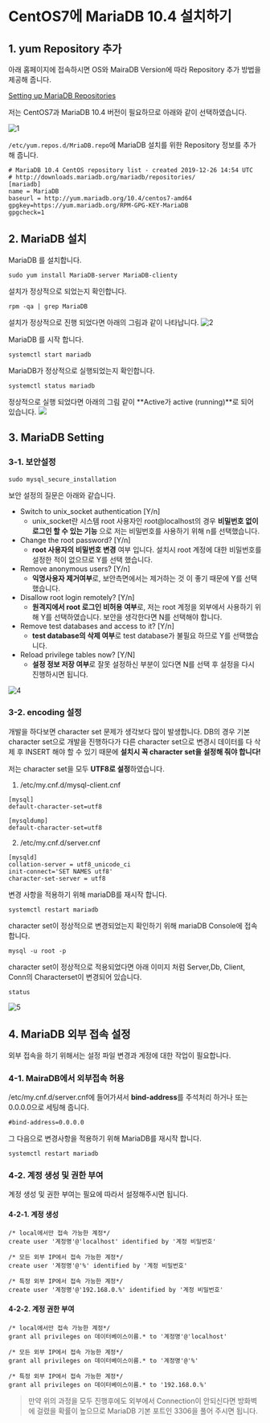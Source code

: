 # CentOS7에 MariaDB 10.4 설치하기


## 1. yum Repository 추가

아래 홈페이지에 접속하시면 OS와 MairaDB Version에 따라 Repository 추가 방법을 제공해 줍니다.

[Setting up MariaDB Repositories](https://downloads.mariadb.org/mariadb/repositories/#mirror=hosting90)

저는 CentOS7과 MariaDB 10.4 버전이 필요하므로 아래와 같이 선택하였습니다.

![1](./images/1.PNG)

``/etc/yum.repos.d/MriaDB.repo``에 MariaDB 설치를 위한 Repository 정보를 추가해 줍니다.

```
# MariaDB 10.4 CentOS repository list - created 2019-12-26 14:54 UTC
# http://downloads.mariadb.org/mariadb/repositories/
[mariadb]
name = MariaDB
baseurl = http://yum.mariadb.org/10.4/centos7-amd64
gpgkey=https://yum.mariadb.org/RPM-GPG-KEY-MariaDB
gpgcheck=1
```



## 2. MariaDB 설치

MariaDB 를 설치합니다.

```
sudo yum install MariaDB-server MariaDB-clienty
```
설치가 정상적으로 되었는지 확인합니다. 
```
rpm -qa | grep MariaDB
```
설치가 정상적으로 진행 되었다면 아래의 그림과 같이 나타납니다.
![2](./images/2.PNG)

MariaDB 를 시작 합니다.
```
systemctl start mariadb
```

MariaDB가 정상적으로 실행되었는지 확인합니다.
```
systemctl status mariadb
```
정상적으로 실행 되었다면 아래의 그림 같이 **Active가 active (running)**로 되어 있습니다.
![](./images/3.PNG)



## 3. MariaDB Setting

### 3-1. 보안설정

```
sudo mysql_secure_installation
```
보안 설정의 질문은 아래와 같습니다.

- Switch to unix_socket authentication [Y/n]
  - unix_socket란 시스템 root 사용자인 root@localhost의 경우 **비밀번호 없이 로그인 할 수 있는 기능** 으로 저는 비밀번호를 사용하기 위해 n를 선택했습니다.
- Change the root password? [Y/n]
  - **root 사용자의 비밀번호 변경** 여부 입니다. 설치시 root 계정에 대한 비밀번호를 설정한 적이 없으므로 Y를 선택 했습니다.
- Remove anonymous users? [Y/n]
  - **익명사용자 제거여부**로, 보안측면에서는 제거하는 것 이 좋기 때문에 Y를 선택했습니다.
- Disallow root login remotely? [Y/n]
  - **원격지에서 root 로그인 비허용 여부**로, 저는 root 계정을 외부에서 사용하기 위해 Y를 선택하였습니다.  보안을 생각한다면 N를 선택해야 합니다.
- Remove test databases and access to it? [Y/n]
  - **test database의 삭제 여부**로 test database가 불필요 하므로 Y를 선택했습니다.
- Reload privilege tables now? [Y/N]
  - **설정 정보 저장 여부**로 잘못 설정하신 부분이 있다면 N를 선택 후 설정을 다시 진행하시면 됩니다.

![4](./images/4.PNG)

### 3-2. encoding 설정

개발을 하다보면 character set 문제가 생각보다 많이 발생합니다. DB의 경우 기본 character set으로 개발을 진행하다가 다른 character set으로 변경시 데이터를 다 삭제 후 INSERT 해야 할 수 있기 때문에 **설치시 꼭 character set을 설정해 줘야 합니다!**

저는 character set을 모두 **UTF8로 설정**하였습니다.

1. /etc/my.cnf.d/mysql-client.cnf

```
[mysql]
default-character-set=utf8

[mysqldump]
default-character-set=utf8
```

2. /etc/my.cnf.d/server.cnf
```
[mysqld]
collation-server = utf8_unicode_ci
init-connect='SET NAMES utf8'
character-set-server = utf8
```

변경 사항을 적용하기 위해 mariaDB를 재시작 합니다.
```
systemctl restart mariadb
```

character set이 정상적으로 변경되었는지 확인하기 위해 mariaDB Console에 접속합니다.
```
mysql -u root -p
```

character set이 정상적으로 적용되었다면 아래 이미지 처럼 Server,Db, Client, Conn의 Characterset이 변경되어 있습니다.
```
status
```
![5](./images/5.PNG)



## 4. MariaDB 외부 접속 설정

외부 접속을 하기 위해서는 설정 파일 변경과 계정에 대한 작업이 필요합니다.

### 4-1. MairaDB에서 외부접속 허용

/etc/my.cnf.d/server.cnf에 들어가셔서 **bind-address**를 주석처리 하거나 또는 0.0.0.0으로 세팅해 줍니다. 

```
#bind-address=0.0.0.0
```

그 다음으로 변경사항을 적용하기 위해 MariaDB를 재시작 합니다.

```
systemctl restart mariadb
```

### 4-2. 계정 생성 및 권한 부여

계정 생성 및 권한 부여는 필요에 따라서 설정해주시면 됩니다.

#### 4-2-1. 계정 생성

```
/* local에서만 접속 가능한 계정*/
create user '계정명'@'localhost' identified by '계정 비밀번호'

/* 모든 외부 IP에서 접속 가능한 계정*/
create user '계정명'@'%' identified by '계정 비밀번호'

/* 특정 외부 IP에서 접속 가능한 계정*/
create user '계정명'@'192.168.0.%' identified by '계정 비밀번호'
```



#### 4-2-2. 계정 권한 부여

```
/* local에서만 접속 가능한 계정*/
grant all privileges on 데이터베이스이름.* to '계정명'@'localhost'

/* 모든 외부 IP에서 접속 가능한 계정*/
grant all privileges on 데이터베이스이름.* to '계정명'@'%'

/* 특정 외부 IP에서 접속 가능한 계정*/
grant all privileges on 데이터베이스이름.* to '192.168.0.%'
```

>만약 위의 과정을 모두 진행후에도 외부에서 Connection이 안되신다면 방화벽에 걸렸을 확률이 높으므로 MariaDB 기본 포트인 3306을 풀어 주시면 됩니다.
